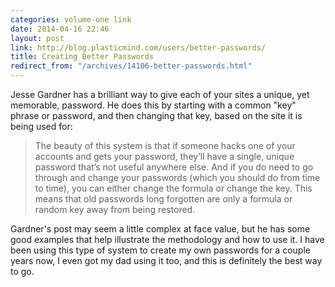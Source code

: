 ```yaml
---
categories: volume-one link
date: 2014-04-16 22:46
layout: post
link: http://blog.plasticmind.com/users/better-passwords/
title: Creating Better Passwords
redirect_from: "/archives/14106-better-passwords.html"
---
```



Jesse Gardner has a brilliant way to give each of your sites a unique, yet memorable, password. He does this by starting with a common "key" phrase or password, and then changing that key, based on the site it is being used for: 

> The beauty of this system is that if someone hacks one of your accounts and gets your password, they’ll have a single, unique password that’s not useful anywhere else. And if you do need to go through and change your passwords (which you should do from time to time), you can either change the formula or change the key. This means that old passwords long forgotten are only a formula or random key away from being restored.

Gardner's post may seem a little complex at face value, but he has some good examples that help illustrate the methodology and how to use it. I have been using this type of system to create my own passwords for a couple years now, I even got my dad using it too, and this is definitely the best way to go. 
